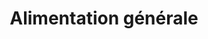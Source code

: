 ---
title: "Alimentation générale"
url: /moret-loing-et-orvanne/alimentation-generale/
shop: commodité
---